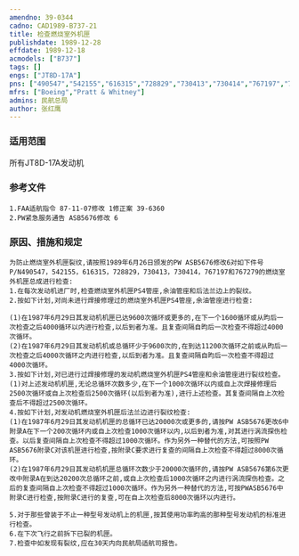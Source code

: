 ```yaml
---
amendno: 39-0344  
cadno: CAD1989-B737-21  
title: 检查燃烧室外机匣  
publishdate: 1989-12-28  
effdate: 1989-12-18  
acmodels: ["B737"]  
tags: []  
engs: ["JT8D-17A"]  
pns: ["490547","542155","616315","728829","730413","730414","767197","767279"]  
mfrs: ["Boeing","Pratt & Whitney"]  
admins: 民航总局  
author: 张红鹰  
---
```

  
### 适用范围  
所有JT8D-17A发动机  
  
<!--more-->  
### 参考文件  
    1.FAA适航指令 87-11-07修改 1修正案 39-6360  
    2.PW紧急服务通告 ASB5676修改 6  
  
### 原因、措施和规定  
    为防止燃烧室外机匣裂纹,请按照1989年6月26日颁发的PW ASB5676修改6对如下件号P/N490547，542155，616315，728829，730413，730414，767197和767279的燃烧室外机匣总成进行检查:  
    1.在每次发动机进厂时,检查燃烧室外机匣PS4管座,余油管座和后法兰边上的裂纹。  
    2.按如下计划,对尚未进行焊接修理过的燃烧室外机匣PS4管座,余油管座进行检查:  
  
    (1)在1987年6月29日其发动机机匣已达9600次循环或更多的,在下一个1600循环或从昀后一次检查之后4000循环以内进行检查,以后到者为准。且复查间隔自昀后一次检查不得超过4000次循环。  
    (2)在1987年6月29日其发动机机或总循环少于9600次的,在到达11200次循环之前或从昀后一次检查之后4000次循环之内进行检查,以后到者为准。且复查间隔自昀后一次检查不得超过4000次循环。  
    3.按如下计划,对已进行过焊接修理的发动机燃烧室外机匣PS4管座和余油管座进行裂纹检查。  
    (1)对上述发动机机匣,无论总循环次数多少,在下一个1000次循环以内或自上次焊接修理后2500次循环或自上次检查后2500次循环(以后到者为准),进行上述检查。其复查间隔自上次检查后不得超过2500次循环。  
    4.按如下计划,对发动机燃烧室外机匣后法兰边进行裂纹检查:  
    (1)在1987年6月29日其发动机机匣的总循环已达20000次或更多的,请按PW ASB5676更改6中附录A在下一个200次循环内或自上次检查1000次循环以内,以后到者为准,对其进行涡流探伤检查。以后复查间隔自上次检查不得超过1000次循环。作为另外一种替代的方法,可按照PW ASB5676附录C对该机匣进行检查,按附录C要求进行复查的间隔自上次检查不得超过8000次循环。  
    (2)在1987年6月29日其发动机机匣总循环次数少于20000次循环的,请按PW ASB5676第6次更改中附录A在到达20200次总循环之前,或自上次检查后1000次循环之内进行涡流探伤检查。之后的复查间隔自上次检查不得超过1000次循环。作为另外一种替代的方法,可按PWASB5676中附录C进行检查,按附录C进行的复查,可在自上次检查后8000次循环以内进行。  
  
    5.对于那些曾装于不止一种型号发动机上的机匣,按其使用功率昀高的那种型号发动机的标准进行检查。  
    6.在下次飞行之前拆下已裂的机匣。  
    7.检查中如发现有裂纹,应在30天内向民航局适航司报告。   
  
